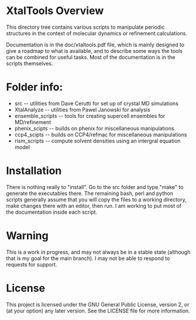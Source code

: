 # XtalTools Overview

This directory tree contains various scripts to manipulate periodic
structures in the context of molecular dynamics or refinement calculations.

Documentation is in the doc/xtaltools.pdf file, which is mainly designed to
give a roadmap to what is available, and to describe some ways the tools can
be combined for useful tasks.  Most of the documentation is in the scripts
themselves.

# Folder info:

* src  -- utilities from Dave Cerutti for set up of crystal MD simulations
* XtalAnalyze  -- utilities from Pawel Janowski for analysis
* ensemble_scripts -- tools for creating supercell ensembles for MD/refinement
* phenix_scipts  -- builds on phenix for miscellaneous manipulations
* ccp4_scipts  -- builds on CCP4/refmac for miscellaneous manipulations
* rism_scripts -- compute solvent densities using an intergral equation model

# Installation

There is nothing really to "install".  Go to the src folder and type
"make" to generate the executables there.  The remaining bash, perl and
python scripts generally assume that you will copy the files to a working
directory, make changes there with an editor, then run.  I am working to
put most of the documentation inside each script.

# Warning

This is a work in progress, and may not always be in a stable state
(although that is my goal for the main branch).  I may not be able to
respond to requests for support.

# License

This project is licensed under the GNU General Public License, version
2, or (at your option) any later version.  See the LICENSE file for more
information.

